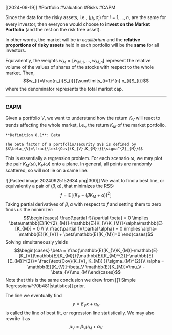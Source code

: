 [[2024-09-19]] #Portfolio #Valuation #Risks #CAPM 

Since the data for the risky assets, i.e., $(\mu_{i}, \sigma_{i})$ for $i= 1,\dots, n$, are the same for every investor, then everyone would choose to **invest on the Market Portfolio** (and the rest on the risk free asset).

In other words, the market will be *in equilibrium* and the **relative proportions of risky assets** held in each portfolio will be the **same** for all investors.

Equivalently, the weights $w_{M}=[w_{M,1}, \dots, w_{M,n}]$ represent the relative volume of the values of shares of the stocks with respect to the whole market. Then, $$w_{i}=\frac{n_{i}S_{i}}{\sum\limits_{i=1}^{n} n_{i}S_{i}}$$ where the denominator represents the total market cap.

---
### CAPM
Given a portfolio $V$, we want to understand how the return $K_{V}$ will react to trends affecting the whole market, i.e., the return $K_{M}$ of the market portfolio.

```ad-important
**Definition 8.1**: Beta

The beta factor of a portfolio/security $V$ is defined by $$\beta_{V}=\frac{\text{Cov}(K_{V},K_{M})}{\sigma^{2}_{M}}$$
```

This is essentially a regression problem. For each scenario $\omega$, we may plot the pair $K_{M}(\omega), K_{V}(\omega)$ onto a plane. In general, all points are randomly scattered, so will not lie on a same line.

![[Pasted image 20240925152634.png|300]]
We want to find a best line, or equivalently a pair of $(\beta, \alpha)$, that minimizes the RSS: $$f= \mathbb{E}[(K_{V}-(\beta K_{M}+\alpha))^{2}]$$Taking partial derivatives of $\beta, \alpha$ with respect to $f$ and setting them to zero finds us the minimizer: $$\begin{cases} \frac{\partial f}{\partial \beta} = 0 \implies \beta\mathbb{E}[K^{2}_{M}]-\mathbb{E}[K_{V}K_{M}]+\alpha\mathbb{E}[K_{M}] = 0 \\
\\ \frac{\partial f}{\partial \alpha} = 0 \implies \alpha-\mathbb{E}[K_{V}] + \beta\mathbb{E}[K_{M}]=0 \end{cases}$$ Solving simultaneously yields $$\begin{cases} \beta = \frac{\mathbb{E}[K_{V}K_{M}]-\mathbb{E}[K_{V}]\mathbb{E}[K_{M}]}{\mathbb{E}[K_{M}^{2}]-\mathbb{E}[E_{M}]^{2}}= \frac{\text{Cov}(K_{V}, K_{M}) }{\sigma_{M}^{2}}\\ \alpha = \mathbb{E}[K_{V}]-\beta_V \mathbb{E}[K_{M}]=\mu_V -\beta_{V}\mu_{M}\end{cases}$$
Note that this is the same conclusion we drew from  [[1 Simple Regression#^70b481|statistics]] prior.

The line we eventually find $$y=\beta_{V}x+\alpha_V$$ is called the line of best fit, or regression line statistically. We may also rewrite it as $$\mu_V=\beta_V\mu_{M}+\alpha_{V}$$
